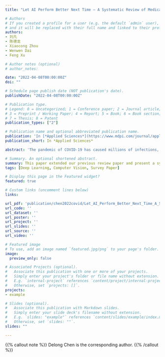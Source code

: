 ```yaml
---
title: "Let AI Perform Better Next Time — A Systematic Review of Medical Imaging-based Automated Diagnosis of COVID-19: 2020-2022"

# Authors
# If you created a profile for a user (e.g. the default `admin` user), write the username (folder name) here 
# and it will be replaced with their full name and linked to their profile.
authors:
- 刘凡
- 陈德龙
- Xiaocong Zhou
- Wenwen Dai
- Feng Xu

# Author notes (optional)
# author_notes:

date: "2022-04-08T00:00:00Z"
doi: ""

# Schedule page publish date (NOT publication's date).
publishDate: "2022-04-08T00:00:00Z"

# Publication type.
# Legend: 0 = Uncategorized; 1 = Conference paper; 2 = Journal article;
# 3 = Preprint / Working Paper; 4 = Report; 5 = Book; 6 = Book section;
# 7 = Thesis; 8 = Patent
publication_types: ["2"]

# Publication name and optional abbreviated publication name.
publication: 'In [*Applied Sciences*](https://www.mdpi.com/journal/applsci), 2022. [[doi]](https://doi.org/10.3390/app12083895)'
publication_short: In *Applied Sciences*

abstract: 'The pandemic of COVID-19 has caused millions of infections, which has led to a great loss all over the world, socially and economically. Due to the false-negative rate and the time-consuming characteristic of the Reverse Transcription Polymerase Chain Reaction (RT-PCR) tests, diagnosing based on X-ray images and Computed Tomography (CT) images have been widely adopted to confirm positive COVID-19 RT-PCR tests. Since the very beginning of the pandemic, researchers in the artificial intelligence area have proposed a large number of automatic diagnosing models, hoping to assist radiologists and improve diagnosing accuracy. However, after two years of development, there are still few models that can be actually applied in real-world scenarios. Numerous problems have emerged in the research of automated diagnosis of COVID-19. In this paper, we present a systematic review of these diagnosing models. A total of 179 proposed models are involved. First, we compare the medical image modalities (CT or X-ray) for COVID-19 diagnosis from both the clinical perspective and the artificial intelligence perspective. Then, we classify existing methods into two types -- image-level diagnosis (i.e., classification-based methods) and pixel-level diagnosis (i.e., segmentation-based models). For both types of methods, we define universal model pipelines and analyze the techniques that have been applied in each step of the pipeline in detail. In addition, we also review some commonly adopted public COVID-19 datasets. More importantly, we present an in-depth discussion of the existing automated diagnosis models and note a total of three significant problems: biased model performance evaluation; inappropriate implementation details; and low reproducibility, reliability, and explainability. For each point, we give corresponding recommendations on how can we avoid making the same mistakes and let AI do better in the next pandemic. '

# Summary. An optional shortened abstract.
summary: This paper extended our previous review paper and present a systematic survey of Medical Imaging-based Automated Diagnosis of COVID-19. A total of 179 proposed models are involved.
tags: [Deep Learning, Computer Vision, Survey Paper]

# Display this page in the Featured widget?
featured: true

# Custom links (uncomment lines below)
links:

url_pdf: 'publication/chen2022covid/Let_AI_Perform_Better_Next_Time_A_Systematic_Review_of_Medical_Imaging_Based_Automated_Diagnosis_of_COVID_19_2020_2022.pdf'
url_code: ''
url_dataset: ''
url_poster: ''
url_project: ''
url_slides: ''
url_source: ''
url_video: ''

# Featured image
# To use, add an image named `featured.jpg/png` to your page's folder. 
image:
  preview_only: false

# Associated Projects (optional).
#   Associate this publication with one or more of your projects.
#   Simply enter your project's folder or file name without extension.
#   E.g. `internal-project` references `content/project/internal-project/index.md`.
#   Otherwise, set `projects: []`.
projects:
- example

# Slides (optional).
#   Associate this publication with Markdown slides.
#   Simply enter your slide deck's filename without extension.
#   E.g. `slides: "example"` references `content/slides/example/index.md`.
#   Otherwise, set `slides: ""`.
slides: ""

---
```



{{% callout note %}}
Delong Chen is the corresponding author.
{{% /callout %}}
